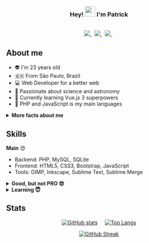<h3 align="center">
  Hey!
  <img src="https://media.giphy.com/media/hvRJCLFzcasrR4ia7z/giphy.gif" width="28">
  I'm Patrick
</h3>

<br>
<div align="center">
  <a href="https://www.twitter.com/parkejunior">
    <img src="https://img.shields.io/badge/twitter-%231ca0f1.svg?&style=for-the-badge&logo=twitter&logoColor=white" />
  </a>&nbsp;
  <a href="https://www.youtube.com/patrickluan360">
    <img src="https://img.shields.io/badge/youtube-%23dc2743.svg?&style=for-the-badge&logo=youtube&logoColor=white" />
  </a>&nbsp;
  <a href="https://www.linkedin.com/in/patrickluan360">
    <img src="https://img.shields.io/badge/linkedin-%230077B5.svg?&style=for-the-badge&logo=linkedin&logoColor=white" />
  </a>&nbsp;
</div>

## About me
- :alien: I'm 23 years old
- 🇧🇷 From São Paulo, Brazil
- :computer: Web Developer for a better web
- :rocket: Passionate about science and astronomy
- :muscle: Currently learning Vue.js 3 superpowers
- :elephant: PHP and JavaScript is my main languages

<details>
  <summary><b>More facts about me</b></summary><br>
  <ul>
    <li>🌱 Vegetarian</li>
    <li>🐝 Bee lover</li>
    <li>🚲 BMX rider</li>
    <li>💚 DuoLingo player</li>
  </ul>
</details>

## Skills
**Main** :heart_eyes:

- Backend: PHP, MySQL, SQLite
- Frontend: HTML5, CSS3, Bootstrap, JavaScript
- Tools: GIMP, Inkscape, Sublime Text, Sublime Merge

<details>
  <summary><b>Good, but not PRO 😎</b></summary><br>
  <ul>
    <li>Backend: Node.js</li>
    <li>Frontend: Vue.js, Vuetify, Nuxt.js, Sass</li>
    <li>Tools: Visual Studio Code, Postman</li>
  </ul>
</details>

<details>
  <summary><b>Learning 😇</b></summary><br>
  <ul>
    <li>Backend: Typescript</li>
    <li>Frontend: Vue.js 3, Flutter</li>
    <li>Tools: Krita, Blender</li>
  </ul>
</details>

## Stats

<div align="center">

  [![GitHub stats](https://github-readme-stats.vercel.app/api?username=parkejunior&bg_color=1F222E&title_color=E83958&hide_border=true&text_color=9CA2B8&icon_color=F8D866&show_icons=true&hide_rank=true&hide=prs)](https://github.com/anuraghazra/github-readme-stats)&nbsp;&nbsp;&nbsp;&nbsp;
  [![Top Langs](https://github-readme-stats.vercel.app/api/top-langs/?username=parkejunior&layout=compact&langs_count=6&bg_color=1F222E&title_color=E83958&hide_border=true&text_color=9CA2B8)](https://github.com/anuraghazra/github-readme-stats)

  [![GitHub Streak](https://github-readme-streak-stats.herokuapp.com?user=parkejunior&theme=monokai-metallian&hide_border=true&ring=E83958&fire=E83958)](https://git.io/streak-stats)

</div>